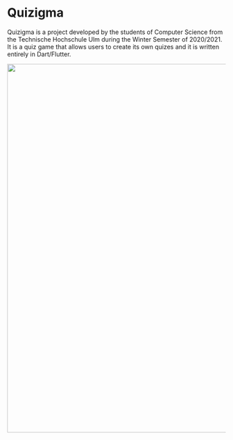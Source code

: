 # Quizigma

Quizigma is a project developed by the students of Computer Science from the Technische Hochschule Ulm during the Winter Semester of 2020/2021. It is a quiz game that allows users to create its own quizes and it is written entirely in Dart/Flutter.

<p align="center">
<img src="images/poster.jpg" width="850" >
</p>



